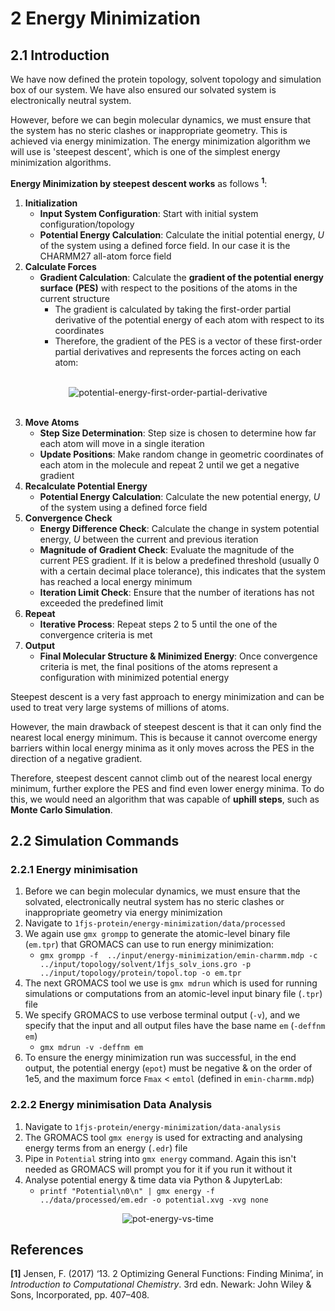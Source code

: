# 2 Energy Minimization

## 2.1 Introduction

We have now defined the protein topology, solvent topology and simulation box of our system. We have also ensured our solvated system is electronically neutral system. 

However, before we can begin molecular dynamics, we must ensure that the system has no steric clashes or inappropriate geometry. This is achieved via energy minimization. The energy minimization algorithm we will use is 'steepest descent', which is one of the simplest energy minimization algorithms.

**Energy Minimization by steepest descent works** as follows **<sup>1</sup>**:
1. **Initialization** 
    * **Input System Configuration**: Start with initial system configuration/topology
    * **Potential Energy Calculation**: Calculate the initial potential energy, *U* of the system using a defined force field. In our case it is the CHARMM27 all-atom force field
2. **Calculate Forces**
    * **Gradient Calculation**: Calculate the **gradient of the potential energy surface (PES)** with respect to the positions of the atoms in the current structure
      * The gradient is calculated by taking the first-order partial derivative of the potential energy of each atom with respect to its coordinates
      * Therefore, the gradient of the PES is a vector of these first-order partial derivatives and represents the forces acting on each atom:

<br>
<div align="center">
  <img src="https://latex.codecogs.com/svg.latex?%5Ccolor%7Bwhite%7D%20%5Cnabla_%7B%5Cmathbf%7Br%7D_i%7D%20E%28%5Cmathbf%7Br%7D%29%20%3D%20%5Cleft%28%20%5Cfrac%7B%5Cpartial%20E%7D%7B%5Cpartial%20x_i%7D%2C%20%5Cfrac%7B%5Cpartial%20E%7D%7B%5Cpartial%20y_i%7D%2C%20%5Cfrac%7B%5Cpartial%20E%7D%7B%5Cpartial%20z_i%7D%20%5Cright%29", alt='potential-energy-first-order-partial-derivative'/>
</div>
<br>

3. **Move Atoms**
    * **Step Size Determination**: Step size is chosen to determine how far each atom will move in a single iteration
    * **Update Positions**: Make random change in geometric coordinates of each atom in the molecule and repeat 2 until we get a negative gradient
4. **Recalculate Potential Energy**
    * **Potential Energy Calculation**: Calculate the new potential energy, *U* of the system using a defined force field
5. **Convergence Check**
    * **Energy Difference Check**: Calculate the change in system potential energy, *U* between the current and previous iteration
    * **Magnitude of Gradient Check**: Evaluate the magnitude of the current PES gradient. If it is below a predefined threshold (usually 0 with a certain decimal place tolerance), this indicates that the system has reached a local energy minimum
    * **Iteration Limit Check**: Ensure that the number of iterations has not exceeded the predefined limit
6. **Repeat**
    * **Iterative Process**: Repeat steps 2 to 5 until the one of the convergence criteria is met
7. **Output**
    * **Final Molecular Structure & Minimized Energy**: Once convergence criteria is met, the final positions of the atoms represent a configuration with minimized potential energy

Steepest descent is a very fast approach to energy minimization and can be used to treat very large systems of millions of atoms. 

However, the main drawback of steepest descent is that it can only find the nearest local energy minimum. This is because it cannot overcome energy barriers within local energy minima as it only moves across the PES in the direction of a negative gradient. 

Therefore, steepest descent cannot climb out of the nearest local energy minimum, further explore the PES and find even lower energy minima. To do this, we would need an algorithm that was capable of **uphill steps**, such as **Monte Carlo Simulation**.

## 2.2 Simulation Commands

### 2.2.1 Energy minimisation
1. Before we can begin molecular dynamics, we must ensure that the solvated, electronically neutral system has no steric clashes or inappropriate geometry via energy minimization
2. Navigate to `1fjs-protein/energy-minimization/data/processed`
3. We again use `gmx grompp` to generate the atomic-level binary file (`em.tpr`) that GROMACS can use to run energy minimization:
	* `gmx grompp -f  ../input/energy-minimization/emin-charmm.mdp -c ../input/topology/solvent/1fjs_solv_ions.gro -p ../input/topology/protein/topol.top -o em.tpr`
4. The next GROMACS tool we use is `gmx mdrun` which is used for running simulations or computations from an atomic-level input binary file (`.tpr`) file
5. We specify GROMACS to use verbose terminal output (`-v`), and we specify that the input and all output files have the base name `em` (`-deffnm em`)
	* `gmx mdrun -v -deffnm em`
6. To ensure the energy minimization run was successful, in the end output, the potential energy (`epot`) must be negative & on the order of 1e5, and the maximum force `Fmax` < `emtol` (defined in `emin-charmm.mdp`)

### 2.2.2 Energy minimisation Data Analysis
1. Navigate to `1fjs-protein/energy-minimization/data-analysis`
2. The GROMACS tool `gmx energy` is used for extracting and analysing energy terms from an energy (`.edr`) file 
3. Pipe in `Potential` string into `gmx energy` command. Again this isn't needed as GROMACS will prompt you for it if you run it without it
4. Analyse potential energy & time data via Python & JupyterLab:
	* `printf "Potential\n0\n" | gmx energy -f ../data/processed/em.edr -o potential.xvg -xvg none`

<div align="center">
  <img src="https://github.com/c-vandenberg/gromacs-tutorials/assets/60201356/446530fd-7aac-4d4a-9087-8578fa5b4c78" alt="pot-energy-vs-time" width="">
</div>

## References
**[1]** Jensen, F. (2017) ‘13. 2 Optimizing General Functions: Finding Minima’, in *Introduction to Computational Chemistry*. 3rd edn. Newark: John Wiley & Sons, Incorporated, pp. 407–408. 
    
